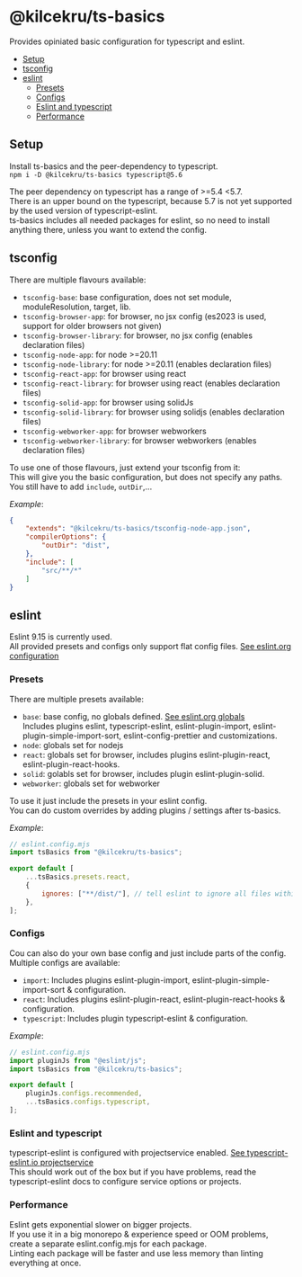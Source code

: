 # @kilcekru/ts-basics

Provides opiniated basic configuration for typescript and eslint.

- [Setup](#setup)
- [tsconfig](#tsconfig)
- [eslint](#eslint)
	- [Presets](#presets)
	- [Configs](#configs)
	- [Eslint and typescript](#eslint-and-typescript)
	- [Performance](#performance)

## Setup

Install ts-basics and the peer-dependency to typescript.\
`npm i -D @kilcekru/ts-basics typescript@5.6`

The peer dependency on typescript has a range of >=5.4 <5.7.\
There is an upper bound on the typescript, because 5.7 is not yet supported by the used version of typescript-eslint.\
ts-basics includes all needed packages for eslint, so no need to install anything there, unless you want to extend the config.

## tsconfig

There are multiple flavours available:
- `tsconfig-base`: base configuration, does not set module, moduleResolution, target, lib.
- `tsconfig-browser-app`: for browser, no jsx config (es2023 is used, support for older browsers not given)
- `tsconfig-browser-library`: for browser, no jsx config (enables declaration files)
- `tsconfig-node-app`: for node >=20.11
- `tsconfig-node-library`: for node >=20.11 (enables declaration files)
- `tsconfig-react-app`: for browser using react
- `tsconfig-react-library`: for browser using react (enables declaration files)
- `tsconfig-solid-app`: for browser using solidJs
- `tsconfig-solid-library`: for browser using solidjs (enables declaration files)
- `tsconfig-webworker-app`: for browser webworkers
- `tsconfig-webworker-library`: for browser webworkers (enables declaration files)

To use one of those flavours, just extend your tsconfig from it:  
This will give you the basic configuration, but does not specify any paths.  
You still have to add `include`, `outDir`,...

*Example*:
```json
{
	"extends": "@kilcekru/ts-basics/tsconfig-node-app.json",
	"compilerOptions": {
		"outDir": "dist",
	},
	"include": [
		"src/**/*"
	]
}
```

## eslint

Eslint 9.15 is currently used.\
All provided presets and configs only support flat config files. [See eslint.org configuration](https://eslint.org/docs/latest/use/configure/configuration-files)

### Presets

There are multiple presets available:
- `base`: base config, no globals defined. [See eslint.org globals](https://eslint.org/docs/latest/use/configure/language-options#specifying-globals)\
  Includes plugins eslint, typescript-eslint, eslint-plugin-import, eslint-plugin-simple-import-sort, eslint-config-prettier and customizations.
- `node`: globals set for nodejs
- `react`: globals set for browser, includes plugins eslint-plugin-react, eslint-plugin-react-hooks.
- `solid`: golabls set for browser, includes plugin eslint-plugin-solid.
- `webworker`: globals set for webworker

To use it just include the presets in your eslint config.\
You can do custom overrides by adding plugins / settings after ts-basics.

*Example*:
```js
// eslint.config.mjs
import tsBasics from "@kilcekru/ts-basics";

export default [
	...tsBasics.presets.react,
	{
		ignores: ["**/dist/"], // tell eslint to ignore all files within folders called dist
	},
];
```

### Configs

Cou can also do your own base config and just include parts of the config.\
Multiple configs are available:
- `import`: Includes plugins eslint-plugin-import, eslint-plugin-simple-import-sort & configuration.
- `react`: Includes plugins eslint-plugin-react, eslint-plugin-react-hooks & configuration.
- `typescript`: Includes plugin typescript-eslint & configuration.

*Example*:
```js
// eslint.config.mjs
import pluginJs from "@eslint/js";
import tsBasics from "@kilcekru/ts-basics";

export default [
	pluginJs.configs.recommended,
	...tsBasics.configs.typescript,
];
```

### Eslint and typescript
typescript-eslint is configured with projectservice enabled. [See typescript-eslint.io projectservice](https://typescript-eslint.io/packages/parser/#projectservice)\
This should work out of the box but if you have problems, read the typescript-eslint docs to configure service options or projects.

### Performance
Eslint gets exponential slower on bigger projects.  
If you use it in a big monorepo & experience speed or OOM problems, create a separate eslint.config.mjs for each package.  
Linting each package will be faster and use less memory than linting everything at once.
